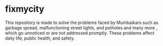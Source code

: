 # fixmycity
This repository  is made to solve the problems faced by Mumbaikars  such as garbage spread, malfunctioning street lights, and potholes and many more , which go unnoticed or are not addressed promptly. These problems affect daily life, public health, and safety.
